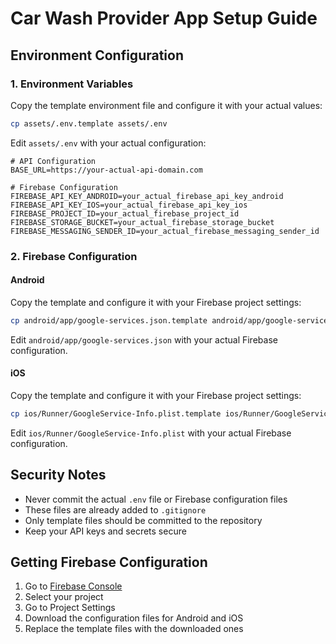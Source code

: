 # Car Wash Provider App Setup Guide

## Environment Configuration

### 1. Environment Variables
Copy the template environment file and configure it with your actual values:

```bash
cp assets/.env.template assets/.env
```

Edit `assets/.env` with your actual configuration:

```env
# API Configuration
BASE_URL=https://your-actual-api-domain.com

# Firebase Configuration
FIREBASE_API_KEY_ANDROID=your_actual_firebase_api_key_android
FIREBASE_API_KEY_IOS=your_actual_firebase_api_key_ios
FIREBASE_PROJECT_ID=your_actual_firebase_project_id
FIREBASE_STORAGE_BUCKET=your_actual_firebase_storage_bucket
FIREBASE_MESSAGING_SENDER_ID=your_actual_firebase_messaging_sender_id
```

### 2. Firebase Configuration

#### Android
Copy the template and configure it with your Firebase project settings:

```bash
cp android/app/google-services.json.template android/app/google-services.json
```

Edit `android/app/google-services.json` with your actual Firebase configuration.

#### iOS
Copy the template and configure it with your Firebase project settings:

```bash
cp ios/Runner/GoogleService-Info.plist.template ios/Runner/GoogleService-Info.plist
```

Edit `ios/Runner/GoogleService-Info.plist` with your actual Firebase configuration.

## Security Notes

- Never commit the actual `.env` file or Firebase configuration files
- These files are already added to `.gitignore`
- Only template files should be committed to the repository
- Keep your API keys and secrets secure

## Getting Firebase Configuration

1. Go to [Firebase Console](https://console.firebase.google.com/)
2. Select your project
3. Go to Project Settings
4. Download the configuration files for Android and iOS
5. Replace the template files with the downloaded ones 